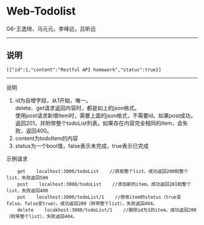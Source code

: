 # Web-Todolist
G6-王逸琦，马元元，李峰远，吕昕远

***
## 说明  
    [{"id":1,"content":"Restful API homework","status":true}]  
***
说明
1.  id为自增字段，从1开始，唯一。  
delete、get请求返回内容时，都是如上的json格式。  
使用post请求新增item时，需要上面的json格式，不需要id。如果post成功，返回201，并附带整个todoList列表。如果存在内容完全相同的item，会失败，返回400。
2. content为todoItem的内容
3. status为一个bool值，false表示未完成，true表示已完成

示例请求  
```
    get    localhost:3000/todoList    //获取整个list。成功返回200和整个list，失败返回500  
    post    localhost:3000/todoList    //添加新的item。成功返回201和整个list，失败返回400  
    put    localhost:3000/todoList/1    //修改item的status（true变false，false变true）。成功返回200（附带整个list），失败返回404。
    delete    locakhost:3000/todoList/1    //删除id为1的item。成功返回200（附带整个list），失败返回404。
```
    
